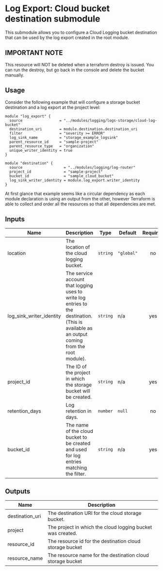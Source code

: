 # Log Export: Cloud bucket destination submodule

This submodule allows you to configure a Cloud Logging bucket destination that
can be used by the log export created in the root module.

## IMPORTANT NOTE

This resource will NOT be deleted when a terraform destroy is issued. You can run the destroy, but go back in the console
and delete the bucket manually.

## Usage

Consider the following
example that will configure a storage bucket destination and a log export at the project level:

```hcl
module "log_export" {
  source                 = "../modules/logging/logs-storage/cloud-log-bucket"
  destination_uri        = module.destination.destination_uri
  filter                 = "severity >= ERROR"
  log_sink_name          = "storage_example_logsink"
  parent_resource_id     = "sample-project"
  parent_resource_type   = "organization"
  unique_writer_identity = true
}

module "destination" {
  source                   = "../modules/logging/log-router"
  project_id               = "sample-project"
  bucket_id                = "sample_cloud_bucket"
  log_sink_writer_identity = module.log_export.writer_identity
}
```

At first glance that example seems like a circular dependency as each module declaration is
using an output from the other, however Terraform is able to collect and order all the resources
so that all dependencies are met.

<!-- BEGINNING OF PRE-COMMIT-TERRAFORM DOCS HOOK -->
## Inputs

| Name | Description | Type | Default | Required |
|------|-------------|------|---------|:--------:|
| location | The location of the cloud logging bucket. | `string` | `"global"` | no |
| log\_sink\_writer\_identity | The service account that logging uses to write log entries to the destination. (This is available as an output coming from the root module). | `string` | n/a | yes |
| project\_id | The ID of the project in which the storage bucket will be created. | `string` | n/a | yes |
| retention\_days | Log retention in days. |  `number`  | `null` | no |
| bucket\_id | The name of the cloud bucket to be created and used for log entries matching the filter. | `string` | n/a | yes |

## Outputs

| Name | Description |
|------|-------------|
| destination\_uri | The destination URI for the cloud storage bucket. |
| project | The project in which the cloud logging bucket was created. |
| resource\_id | The resource id for the destination cloud storage bucket |
| resource\_name | The resource name for the destination cloud storage bucket |

<!-- END OF PRE-COMMIT-TERRAFORM DOCS HOOK -->
